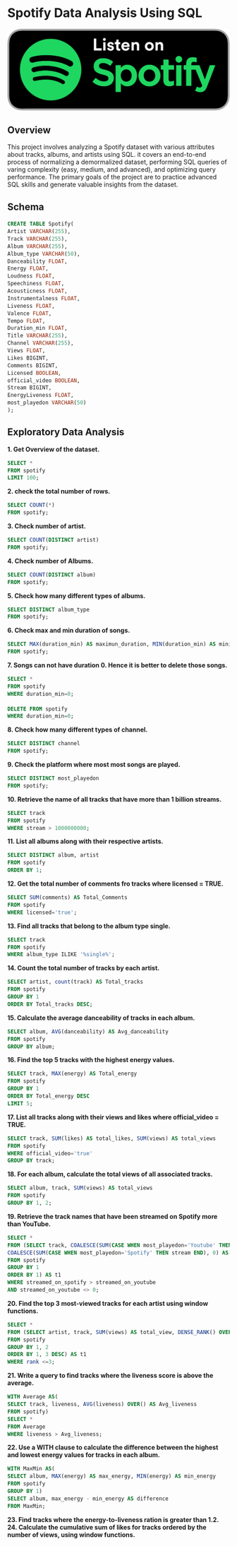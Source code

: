 # Spotify Data Analysis Using SQL
![Spotify](https://github.com/Navn33t2k1/Spotify/blob/main/image.png)

## Overview
This project involves analyzing a Spotify dataset with various attributes about tracks, albums, and artists using SQL. it covers an end-to-end process of normalizing a demormalized dataset, performing SQL queries of varing complexity (easy, medium, and advanced), and optimizing query performance. The primary goals of the project are to practice advanced SQL skills and generate valuable insights from the dataset.

## Schema
```sql
CREATE TABLE Spotify(
Artist VARCHAR(255),
Track VARCHAR(255),
Album VARCHAR(255),
Album_type VARCHAR(50),
Danceability FLOAT,
Energy FLOAT,
Loudness FLOAT,
Speechiness	FLOAT,
Acousticness FLOAT,
Instrumentalness FLOAT,
Liveness FLOAT,
Valence	FLOAT,
Tempo FLOAT,
Duration_min FLOAT,
Title VARCHAR(255),
Channel VARCHAR(255),
Views FLOAT,
Likes BIGINT,
Comments BIGINT,
Licensed BOOLEAN,
official_video BOOLEAN,
Stream BIGINT,
EnergyLiveness FLOAT,
most_playedon VARCHAR(50)
);

```
## Exploratory Data Analysis
**1. Get Overview of the dataset.**
```sql
SELECT *
FROM spotify
LIMIT 100;
```
**2. check the total number of rows.**

```sql
SELECT COUNT(*)
FROM spotify;
```

**3. Check number of artist.**
```sql
SELECT COUNT(DISTINCT artist)
FROM spotify;
```

**4. Check number of Albums.**
```sql
SELECT COUNT(DISTINCT album)
FROM spotify;
```

**5. Check how many different types of albums.**
```sql
SELECT DISTINCT album_type
FROM spotify;
```

**6. Check max and min duration of songs.**
```sql
SELECT MAX(duration_min) AS maximun_duration, MIN(duration_min) AS minimum_duration
FROM spotify;
```

**7. Songs can not have duration 0. Hence it is better to delete those songs.**
```sql
SELECT *
FROM spotify
WHERE duration_min=0;

DELETE FROM spotify
WHERE duration_min=0;
```

**8. Check how many different types of channel.**
```sql
SELECT DISTINCT channel
FROM spotify;
```

**9. Check the platform where most most songs are played.**
```sql
SELECT DISTINCT most_playedon
FROM spotify;
```

**10. Retrieve the name of all tracks that have more than 1 billion streams.**
```sql
SELECT track
FROM spotify
WHERE stream > 1000000000;
```

**11. List all albums along with their respective artists.**
```sql
SELECT DISTINCT album, artist
FROM spotify
ORDER BY 1;
```

**12. Get the  total number of comments fro tracks where licensed = TRUE.**
```sql
SELECT SUM(comments) AS Total_Comments
FROM spotify
WHERE licensed='true';
```

**13. Find all tracks that belong to the album type single.**
```sql
SELECT track
FROM spotify
WHERE album_type ILIKE '%single%';
```

**14. Count the total number of tracks by each artist.**
```sql
SELECT artist, count(track) AS Total_tracks
FROM spotify
GROUP BY 1
ORDER BY Total_tracks DESC;
```

**15. Calculate the average danceability of tracks in each album.**
```sql
SELECT album, AVG(danceability) AS Avg_danceability
FROM spotify
GROUP BY album;
```

**16. Find the top 5 tracks with the highest energy values.**
```sql
SELECT track, MAX(energy) AS Total_energy
FROM spotify
GROUP BY 1
ORDER BY Total_energy DESC
LIMIT 5;
```

**17. List all tracks along with their views and likes where official_video = TRUE.**
```sql
SELECT track, SUM(likes) AS total_likes, SUM(views) AS total_views
FROM spotify
WHERE official_video='true'
GROUP BY track;
```

**18. For each album, calculate the total views of all associated tracks.**
```sql
SELECT album, track, SUM(views) AS total_views
FROM spotify
GROUP BY 1, 2;
```

**19. Retrieve the track names that have been streamed on Spotify more than YouTube.**
```sql
SELECT *
FROM (SELECT track, COALESCE(SUM(CASE WHEN most_playedon='Youtube' THEN stream END), 0) AS streamed_on_youtube,
COALESCE(SUM(CASE WHEN most_playedon='Spotify' THEN stream END), 0) AS streamed_on_spotify
FROM spotify
GROUP BY 1
ORDER BY 1) AS t1
WHERE streamed_on_spotify > streamed_on_youtube
AND streamed_on_youtube <> 0;
```

**20. Find the top 3 most-viewed tracks for each artist using window functions.**
```sql
SELECT *
FROM (SELECT artist, track, SUM(views) AS total_view, DENSE_RANK() OVER(PARTITION BY artist ORDER BY SUM(views) DESC) AS rank
FROM spotify
GROUP BY 1, 2
ORDER BY 1, 3 DESC) AS t1
WHERE rank <=3;
```

**21. Write a query to find tracks where the liveness score is above the average.**
```sql
WITH Average AS(
SELECT track, liveness, AVG(liveness) OVER() AS Avg_liveness
FROM spotify)
SELECT *
FROM Average
WHERE liveness > Avg_liveness;
```

**22. Use a WITH clause to calculate the difference between the highest and lowest energy values for tracks in each album.**
```sql
WITH MaxMin AS(
SELECT album, MAX(energy) AS max_energy, MIN(energy) AS min_energy
FROM spotify
GROUP BY 1)
SELECT album, max_energy - min_energy AS difference
FROM MaxMin;
```

**23. Find tracks where the energy-to-liveness ration is greater than 1.2.**
**24. Calculate the cumulative sum of likes for tracks ordered by the number of views, using window functions.**


